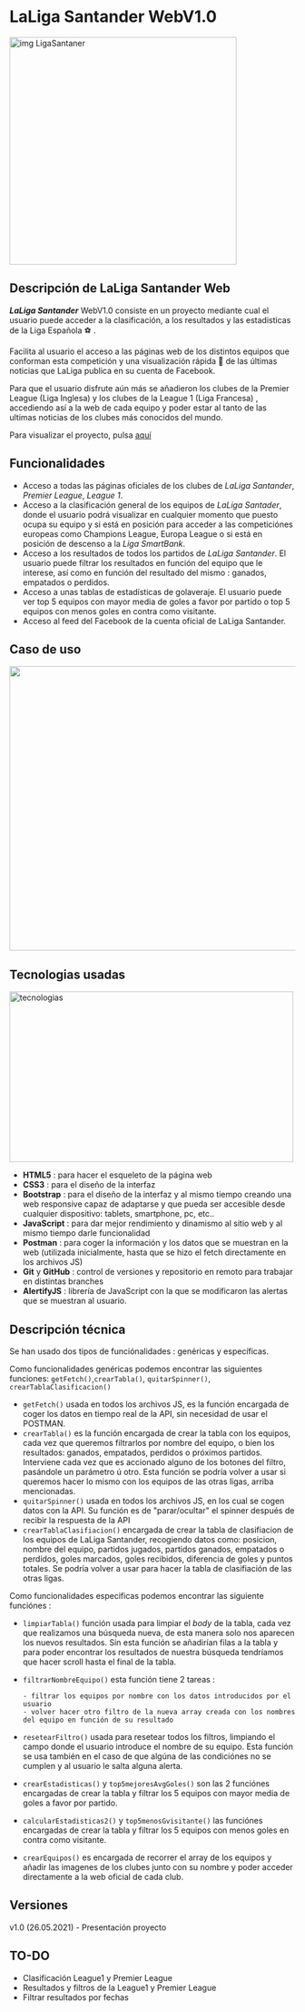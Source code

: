 <h1 text-align="center">LaLiga Santander WebV1.0</h1>

<p text-align="center">
      <img src="https://user-images.githubusercontent.com/81650755/119345741-9a51c380-bc99-11eb-90b3-9341beaf8d29.jpg" alt="img LigaSantaner" width="400px" height="400px">
</p>

## Descripción de LaLiga Santander Web
 ***LaLiga Santander***  WebV1.0 consiste en un proyecto mediante cual el usuario puede acceder a la clasificación, a los resultados y las estadisticas de la Liga Española :soccer: . 

Facilita al usuario el acceso a las páginas web de los distintos equipos que conforman esta competición y una visualización rápida :eyes: de las últimas noticias que LaLiga publica en su cuenta de Facebook.

Para que el usuario disfrute aún más se añadieron los clubes de la Premier League (Liga Inglesa) y los clubes de la League 1 (Liga Francesa) , accediendo así a la web de cada equipo y poder estar al tanto de las ultimas noticias de los clubes más conocidos del mundo. 

Para visualizar el proyecto, pulsa [aquí](http://resultados-liga.netlify.app)

## Funcionalidades

- Acceso a todas las páginas oficiales de los clubes de *LaLiga Santander*, *Premier League*, *League 1*.
- Acceso a la clasificación general de los equipos de *LaLiga Santader*, donde el usuario podrá visualizar en cualquier momento que puesto ocupa su equipo y si está en posición para acceder a las competiciónes europeas como Champions League, Europa League o si está en posición de descenso a la *Liga SmartBank*.
- Acceso a los resultados de todos los partidos de *LaLiga Santander*. El usuario puede filtrar los resultados en función del equipo que le interese, así como en función del resultado del mismo : ganados, empatados o perdidos.
- Acceso a unas tablas de estadísticas de golaveraje. El usuario puede ver top 5 equipos con mayor media de goles a favor por partido o top 5 equipos con menos goles en contra como visitante.
- Acceso al feed del Facebook de la cuenta oficial de LaLiga Santander.


## Caso de uso

<img src="https://user-images.githubusercontent.com/81650755/119474401-64214c00-bd4c-11eb-8a9c-b1efb5c5bd58.png" width="800" height="500">


## Tecnologias usadas
<p text-align="center">
      <img src="https://user-images.githubusercontent.com/81650755/119335963-4c36c300-bc8d-11eb-9ef7-9d256827dcba.jpg" alt="tecnologias" width="500" height="300">
 </p>

- **HTML5** : para hacer el esqueleto de la página web
- **CSS3** : para el diseño de la interfaz
- **Bootstrap** : para el diseño de la interfaz y al mismo tiempo creando una web responsive capaz de adaptarse y que pueda ser accesible desde cualquier dispositivo: tablets, smartphone, pc, etc.. 
- **JavaScript** : para dar mejor rendimiento y dinamismo al sitio web y al mismo tiempo darle funcionalidad
- **Postman** : para coger la información y los datos que se muestran en la  web (utilizada inicialmente, hasta que se hizo el fetch directamente en los archivos JS)
- **Git** y **GitHub** : control de versiones y repositorio en remoto para trabajar en distintas branches
- **AlertifyJS** : librería de JavaScript con la que se modificaron las alertas que se muestran al usuario.

## Descripción técnica 

Se han usado dos tipos de funciónalidades : genéricas y específicas.

Como funcionalidades genéricas podemos encontrar las siguientes funciones: `getFetch()`,`crearTabla()`, `quitarSpinner()`, `crearTablaClasificacion()`
- `getFetch()` usada en todos los archivos JS, es la función encargada de coger los datos en tiempo real de la API, sin necesidad de usar el POSTMAN.
- `crearTabla()` es la función encargada de crear la tabla con los equipos, cada vez que queremos filtrarlos por nombre del equipo, o bien los resultados: ganados, empatados, perdidos o próximos partidos. Interviene cada vez que es accionado alguno de los botones del filtro, pasándole un parámetro ú otro. Esta función se podría volver a usar si queremos hacer lo mismo con los equipos de las otras ligas, arriba mencionadas.
- `quitarSpinner()` usada en todos los archivos JS, en los cual se cogen datos con la API. Su función es de "parar/ocultar" el spinner después de recibir la respuesta de la API
- `crearTablaClasifiacion()` encargada de crear la tabla de clasifiacion de los equipos de LaLiga Santander, recogiendo datos como: posicion, nombre del equipo, partidos jugados, partidos ganados, empatados o perdidos, goles marcados, goles recibidos, diferencia de goles y puntos totales. Se podría volver a usar para hacer la tabla de clasifiación de las otras ligas.

Como funcionalidades especificas podemos encontrar las siguiente funciónes : 
- `limpiarTabla()` función usada para limpiar el *body* de la tabla, cada vez que realizamos una búsqueda nueva, de esta manera solo nos aparecen los nuevos resultados. Sin esta función se añadirían filas a la tabla y para poder encontrar los resultados de nuestra búsqueda tendríamos que hacer scroll hasta el final de la tabla. 
- `filtrarNombreEquipo()` esta función tiene 2 tareas : 

      - filtrar los equipos por nombre con los datos introducidos por el usuario
      - volver hacer otro filtro de la nueva array creada con los nombres del equipo en función de su resultado
   
- `resetearFiltro()` usada para resetear todos los filtros, limpiando el campo donde el usuario introduce el nombre de su equipo. Esta función se usa también en el caso de que algúna de las condiciónes no se cumplen y al usuario le salta alguna alerta. 
- `crearEstadisticas()` y `top5mejoresAvgGoles()` son las 2 funciónes encargadas de crear la tabla y filtrar los 5 equipos con mayor media de goles a favor por partido.
- `calcularEstadisticas2()` y `top5menosGvisitante()` las funciónes encargadas de crear la tabla y filtrar los 5 equipos con menos goles en contra como visitante.
- `crearEquipos()` es encargada de recorrer el array de los equipos y añadir las imagenes de los clubes junto con su nombre y poder acceder directamente a la web oficial de cada club.

## Versiones
v1.0 (26.05.2021) - Presentación proyecto

## TO-DO
- Clasificación League1 y Premier League
- Resultados y filtros de la League1 y Premier League
- Filtrar resultados por fechas


